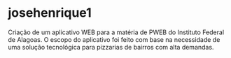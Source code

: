 # josehenrique1
Criação de um aplicativo WEB para a matéria de PWEB do Instituto Federal de Alagoas. O escopo do aplicativo foi feito com base na necessidade de uma solução tecnológica para pizzarias de bairros com alta demandas.
